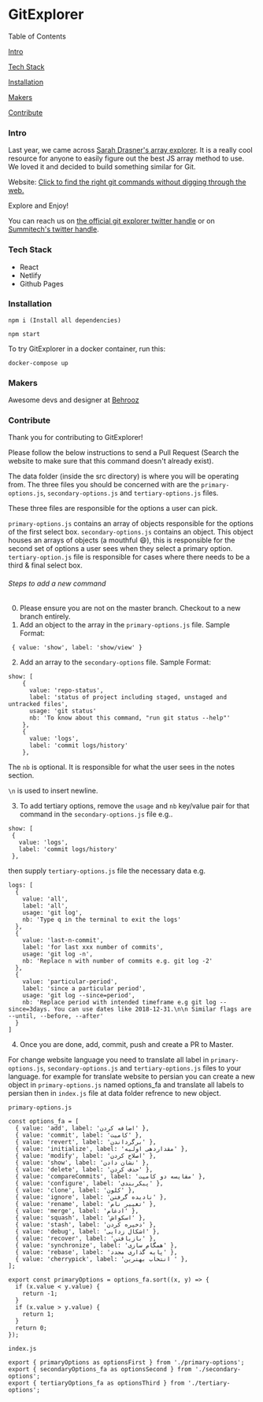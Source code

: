 # GitExplorer
Table of Contents

[Intro](https://github.com/behroozbc/gitexplorer/blob/master/README.md#intro)

[Tech Stack](https://github.com/behroozbc/gitexplorer/blob/master/README.md#tech-stack)

[Installation](https://github.com/behroozbc/gitexplorer/blob/master/README.md#installation)

[Makers](https://github.com/behroozbc/gitexplorer/blob/master/README.md#makers)

[Contribute](https://github.com/behroozbc/gitexplorer/blob/master/README.md#contribute)

### Intro
Last year, we came across [Sarah Drasner's array explorer](https://github.com/sdras/array-explorer). It is a really cool resource for anyone to easily figure out the best JS array method to use. We loved it and decided to build something similar for Git.

Website: [Click to find the right git commands without digging through the web.](https://gitexplorer.com)

Explore and Enjoy! 

You can reach us on [the official git explorer twitter handle](https://twitter.com/gitexplorer) or on [Summitech's twitter handle](https://twitter.com/summitechng).


### Tech Stack

- React
- Netlify
- Github Pages


### Installation
```
npm i (Install all dependencies)

npm start
```

To try GitExplorer in a docker container, run this:
```
docker-compose up
```

### Makers
Awesome devs and designer at [Behrooz](https://behroozbc.ir)

### Contribute
Thank you for contributing to GitExplorer!

Please follow the below instructions to send a Pull Request (Search the website to make sure that this command doesn't already exist).

The data folder (inside the src directory) is where you will be operating from. The three files you should be concerned with are the `primary-options.js`, `secondary-options.js` and `tertiary-options.js` files. 

These three files are responsible for the options a user can pick. 

`primary-options.js` contains an array of objects responsible for the options of the first select box. 
`secondary-options.js` contains an object. This object houses an arrays of objects (a mouthful :smile:), this is responsible for the second set of options a user sees when they select a primary option. 
`tertiary-option.js` file is responsible for cases where there needs to be a third & final select box.

###### Steps to add a new command
0. Please ensure you are not on the master branch. Checkout to a new branch entirely.
1. Add an object to the array in the `primary-options.js` file. Sample Format:
```
 { value: 'show', label: 'show/view' }
```
2. Add an array to the `secondary-options` file. Sample Format:
```
show: [
    {
      value: 'repo-status',
      label: 'status of project including staged, unstaged and untracked files',
      usage: 'git status'
      nb: 'To know about this command, "run git status --help"'
    },
    {
      value: 'logs',
      label: 'commit logs/history'
    },
  ```
  The `nb` is optional. It is responsible for what the user sees in the notes section. 
  
  `\n` is used to insert newline.
  
  3. To add tertiary options, remove the `usage` and `nb` key/value pair for that command in the `secondary-options.js` file e.g..
  
   ```
show: [
    {
      value: 'logs',
      label: 'commit logs/history'
    },
  ```
  
  then supply `tertiary-options.js` file the necessary data e.g.
  ```
  logs: [
    {
      value: 'all',
      label: 'all',
      usage: 'git log',
      nb: 'Type q in the terminal to exit the logs'
    },
    {
      value: 'last-n-commit',
      label: 'for last xxx number of commits',
      usage: 'git log -n',
      nb: 'Replace n with number of commits e.g. git log -2'
    },
    {
      value: 'particular-period',
      label: 'since a particular period',
      usage: 'git log --since=period',
      nb: 'Replace period with intended timeframe e.g git log --since=3days. You can use dates like 2018-12-31.\n\n Similar flags are --until, --before, --after'
    }
  ]
  ```
4. Once you are done, add, commit, push and create a PR to Master.


For change website language you need to translate all label in  `primary-options.js`, `secondary-options.js` and `tertiary-options.js` files to your language.
for example for translate website to persian you can create a new object in `primary-options.js` named options_fa and translate all labels to persian then in `index.js` file at data folder refrence to new object.

`primary-options.js`
```
const options_fa = [
  { value: 'add', label: 'اضافه کردن' },
  { value: 'commit', label: 'کامیت' },
  { value: 'revert', label: 'برگرداندن' },
  { value: 'initialize', label: 'مقداردهی اولیه' },
  { value: 'modify', label: 'اصلاح کردن' },
  { value: 'show', label: 'نشان دادن' },
  { value: 'delete', label: 'حذف کردن' },
  { value: 'compareCommits', label: 'مقایسه دو کامیت' },
  { value: 'configure', label: 'پیکربندی' },
  { value: 'clone', label: 'کلون' },
  { value: 'ignore', label: 'نادیده گرفتن' },
  { value: 'rename', label: 'تغییر نام' },
  { value: 'merge', label: 'ادغام' },
  { value: 'squash', label: 'اسکواش' },
  { value: 'stash', label: 'ذخیره کردن' },
  { value: 'debug', label: 'اشکال زدایی' },
  { value: 'recover', label: 'بازیافتن' },
  { value: 'synchronize', label: 'همگام سازی' },
  { value: 'rebase', label: 'پایه گذاری مجدد' },
  { value: 'cherrypick', label: 'انتخاب بهترین ' },
];

export const primaryOptions = options_fa.sort((x, y) => {
  if (x.value < y.value) {
    return -1;
  }
  if (x.value > y.value) {
    return 1;
  }
  return 0;
});

```


`index.js`
```
export { primaryOptions as optionsFirst } from './primary-options';
export { secondaryOptions_fa as optionsSecond } from './secondary-options';
export { tertiaryOptions_fa as optionsThird } from './tertiary-options';

``` 

